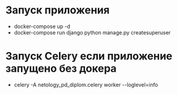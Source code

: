 # Запуск приложения #

- docker-compose up -d
- docker-compose run django python manage.py createsuperuser


# Запуск Celery если приложение запущено без докера #
- celery -A netology_pd_diplom.celery worker --loglevel=info
